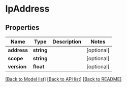 # IpAddress

## Properties
Name | Type | Description | Notes
------------ | ------------- | ------------- | -------------
**address** | **string** |  | [optional] 
**scope** | **string** |  | [optional] 
**version** | **float** |  | [optional] 

[[Back to Model list]](../README.md#documentation-for-models) [[Back to API list]](../README.md#documentation-for-api-endpoints) [[Back to README]](../README.md)


